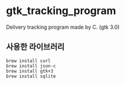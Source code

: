 # gtk_tracking_program
Delivery tracking program made by C. (gtk 3.0)

## 사용한 라이브러리

    brew install curl
    brew install json-c
    brew install gtk+3
    brew install sqlite